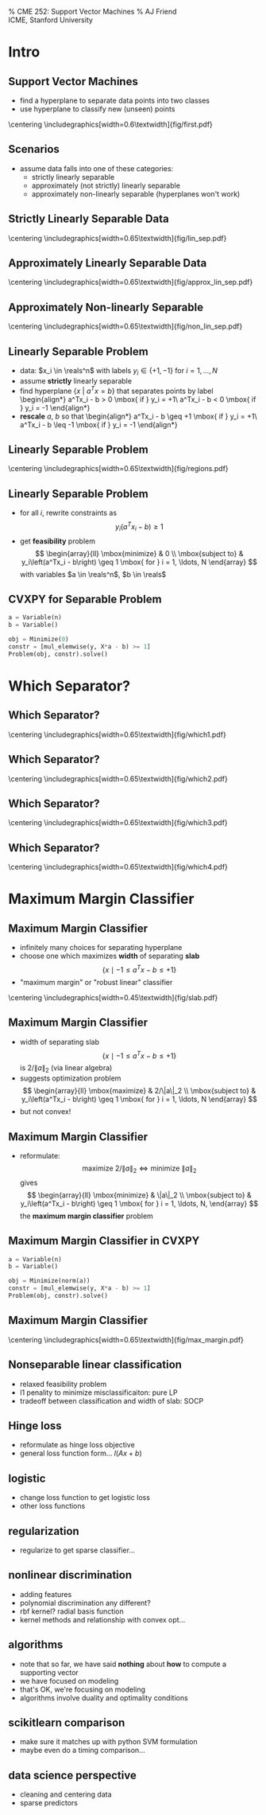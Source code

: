 % CME 252: Support Vector Machines
% AJ Friend \
  ICME, Stanford University

# Intro
## Support Vector Machines
- find a hyperplane to separate data points into two classes
- use hyperplane to classify new (unseen) points

\centering
\includegraphics[width=0.6\textwidth]{fig/first.pdf}

## Scenarios
- assume data falls into one of these categories:
    + strictly linearly separable
    + approximately (not strictly) linearly separable
    + approximately non-linearly separable (hyperplanes won't work)

## Strictly Linearly Separable Data
\centering
\includegraphics[width=0.65\textwidth]{fig/lin_sep.pdf}

## Approximately Linearly Separable Data
\centering
\includegraphics[width=0.65\textwidth]{fig/approx_lin_sep.pdf}

## Approximately Non-linearly Separable
\centering
\includegraphics[width=0.65\textwidth]{fig/non_lin_sep.pdf}

## Linearly Separable Problem
- data: $x_i \in \reals^n$ with labels $y_i \in \lbrace +1, -1 \rbrace$ for $i = 1, \ldots, N$
- assume **strictly** linearly separable
- find hyperplane $\lbrace x\ \vert\ a^T x = b\rbrace$ that separates points by label
\begin{align*}
a^Tx_i - b > 0 \mbox{ if } y_i = +1\\
a^Tx_i - b < 0 \mbox{ if } y_i = -1
\end{align*}
- **rescale** $a$, $b$ so that
\begin{align*}
a^Tx_i - b \geq +1 \mbox{ if } y_i = +1\\
a^Tx_i - b \leq -1 \mbox{ if } y_i = -1
\end{align*}

## Linearly Separable Problem
\centering
\includegraphics[width=0.65\textwidth]{fig/regions.pdf}

## Linearly Separable Problem
- for all $i$, rewrite constraints as
$$
y_i\left(a^Tx_i - b\right) \geq 1
$$
- get **feasibility** problem
$$
\begin{array}{ll}
\mbox{minimize} & 0 \\
\mbox{subject to} & y_i\left(a^Tx_i - b\right) \geq 1 \mbox{ for } i = 1, \ldots, N
\end{array}
$$
with variables $a \in \reals^n$, $b \in \reals$

## CVXPY for Separable Problem

```python
a = Variable(n)
b = Variable()

obj = Minimize(0)
constr = [mul_elemwise(y, X*a - b) >= 1]
Problem(obj, constr).solve()
```

# Which Separator?
## Which Separator?
\centering
\includegraphics[width=0.65\textwidth]{fig/which1.pdf}

## Which Separator?
\centering
\includegraphics[width=0.65\textwidth]{fig/which2.pdf}

## Which Separator?
\centering
\includegraphics[width=0.65\textwidth]{fig/which3.pdf}

## Which Separator?
\centering
\includegraphics[width=0.65\textwidth]{fig/which4.pdf}

# Maximum Margin Classifier
## Maximum Margin Classifier
- infinitely many choices for separating hyperplane
- choose one which maximizes **width** of separating **slab**
$$
\lbrace x \mid -1 \leq a^T x - b \leq +1 \rbrace
$$
- "maximum margin" or "robust linear" classifier

\centering
\includegraphics[width=0.45\textwidth]{fig/slab.pdf}

## Maximum Margin Classifier
- width of separating slab
$$
\lbrace x \mid -1 \leq a^T x - b \leq +1 \rbrace
$$
is $2/\|a\|_2$ (via linear algebra)
- suggests optimization problem
$$
\begin{array}{ll}
\mbox{maximize} & 2/\|a\|_2 \\
\mbox{subject to} & y_i\left(a^Tx_i - b\right) \geq 1 \mbox{ for } i = 1, \ldots, N
\end{array}
$$
- but not convex!

## Maximum Margin Classifier
- reformulate:
$$
\mbox{maximize}\ 2/\|a\|_2 \iff \mbox{minimize}\ \|a\|_2
$$
gives
$$
\begin{array}{ll}
\mbox{minimize} & \|a\|_2 \\
\mbox{subject to} & y_i\left(a^Tx_i - b\right) \geq 1 \mbox{ for } i = 1, \ldots, N,
\end{array}
$$
the **maximum margin classifier** problem

## Maximum Margin Classifier in CVXPY
```python
a = Variable(n)
b = Variable()

obj = Minimize(norm(a))
constr = [mul_elemwise(y, X*a - b) >= 1]
Problem(obj, constr).solve()
```

## Maximum Margin Classifier
\centering
\includegraphics[width=0.65\textwidth]{fig/max_margin.pdf}

## Nonseparable linear classification
- relaxed feasibility problem
- l1 penality to minimize misclassificaiton: pure LP
- tradeoff between classification and width of slab: SOCP

## Hinge loss
- reformulate as hinge loss objective
- general loss function form... $l(Ax+b)$

## logistic
- change loss function to get logistic loss
- other loss functions

## regularization
- regularize to get sparse classifier...

## nonlinear discrimination
- adding features
- polynomial discrimination any different?
- rbf kernel? radial basis function
- kernel methods and relationship with convex opt...

## algorithms
- note that so far, we have said **nothing** about **how** to compute a supporting vector
- we have focused on modeling
- that's OK, we're focusing on modeling
- algorithms involve duality and optimality conditions

## scikitlearn comparison
- make sure it matches up with python SVM formulation
- maybe even do a timing comparison...

## data science perspective
- cleaning and centering data
- sparse predictors